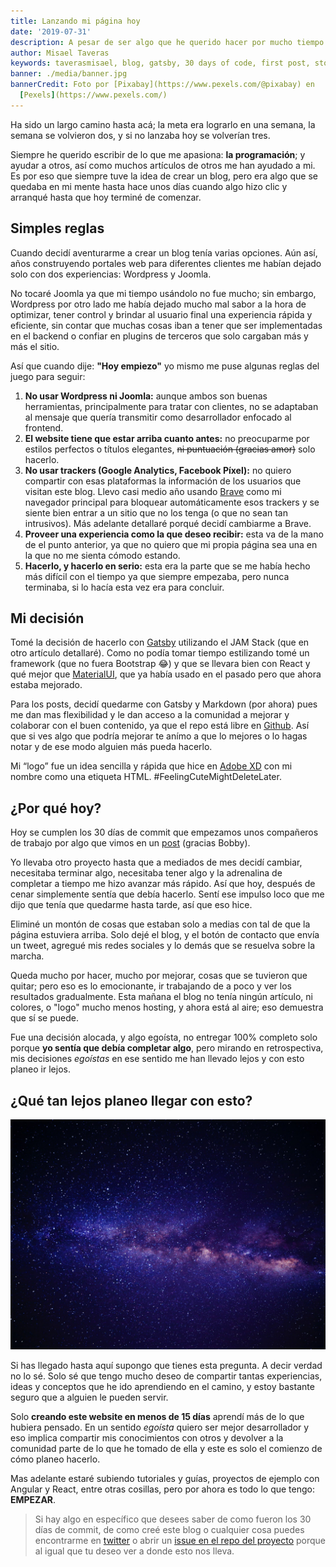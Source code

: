 ```yaml
---
title: Lanzando mi página hoy
date: '2019-07-31'
description: A pesar de ser algo que he querido hacer por mucho tiempo nunca había dado el paso completo. Aquí te cuento por qué decidí dar ese paso hoy
author: Misael Taveras
keywords: taverasmisael, blog, gatsby, 30 days of code, first post, story, React, Javascript
banner: ./media/banner.jpg
bannerCredit: Foto por [Pixabay](https://www.pexels.com/@pixabay) en
  [Pexels](https://www.pexels.com/)
---
```


Ha sido un largo camino hasta acá; la meta era lograrlo en una semana, la semana se volvieron dos, y si no lanzaba hoy se volverían tres.

Siempre he querido escribir de lo que me apasiona: **la programación**; y ayudar a otros, así como muchos artículos de otros me han ayudado a mi. Es por eso que siempre tuve la idea de crear un blog, pero era algo que se quedaba en mi mente hasta hace unos días cuando algo hizo clic y arranqué hasta que hoy terminé de comenzar.

## Simples reglas

Cuando decidí aventurarme a crear un blog tenía varias opciones. Aún así, años construyendo portales web para diferentes clientes me habían dejado solo con dos experiencias: Wordpress y Joomla.

No tocaré Joomla ya que mi tiempo usándolo no fue mucho; sin embargo, Wordpress por otro lado me había dejado mucho mal sabor a la hora de optimizar, tener control y brindar al usuario final una experiencia rápida y eficiente, sin contar que muchas cosas iban a tener que ser implementadas en el backend o confiar en plugins de terceros que solo cargaban más y más el sitio.

Así que cuando dije: **"Hoy empiezo"** yo mismo me puse algunas reglas del juego para seguir:

1. **No usar Wordpress ni Joomla:** aunque ambos son buenas herramientas, principalmente para tratar con clientes, no se adaptaban al mensaje que quería transmitir como desarrollador enfocado al frontend.
2. **El website tiene que estar arriba cuanto antes:** no preocuparme por estilos perfectos o títulos elegantes, ~~ni puntuación (gracias amor)~~ solo hacerlo.
3. **No usar trackers (Google Analytics, Facebook Píxel):** no quiero compartir con esas plataformas la información de los usuarios que visitan este blog. Llevo casi medio año usando [Brave](https://brave.com) como mi navegador principal para bloquear automáticamente esos trackers y se siente bien entrar a un sitio que no los tenga (o que no sean tan intrusivos). Más adelante detallaré porqué decidí cambiarme a Brave.
4. **Proveer una experiencia como la que deseo recibir:** esta va de la mano de el punto anterior, ya que no quiero que mi propia página sea una en la que no me sienta cómodo estando.
5. **Hacerlo, y hacerlo en serio:** esta era la parte que se me había hecho más difícil con el tiempo ya que siempre empezaba, pero nunca terminaba, si lo hacía esta vez era para concluir.

## Mi decisión

Tomé la decisión de hacerlo con [Gatsby](https://gatsbyjs.org) utilizando el JAM Stack (que en otro artículo detallaré). Como no podía tomar tiempo estilizando tomé un framework (que no fuera Bootstrap 😂) y que se llevara bien con React y qué mejor que [MaterialUI](https://material-ui.com), que ya había usado en el pasado pero que ahora estaba mejorado.

Para los posts, decidí quedarme con Gatsby y Markdown (por ahora) pues me dan mas flexibilidad y le dan acceso a la comunidad a mejorar y colaborar con el buen contenido, ya que el repo está libre en [Github](https://github.com/taverasmisael/taverasmisasel). Así que si ves algo que podría mejorar te anímo a que lo mejores o lo hagas notar y de ese modo alguien más pueda hacerlo.

Mi “logo” fue un idea sencilla y rápida que hice en [Adobe XD](https://www.adobe.com/products/xd.html) con mi nombre como una etiqueta HTML. #FeelingCuteMightDeleteLater.

## ¿Por qué hoy?

Hoy se cumplen los 30 días de commit que empezamos unos compañeros de trabajo por algo que vimos en un [post](https://dev.to/antjanus/i-m-starting-30-days-of-commits-in-july-who-d-like-to-join-me-n5o) (gracias Bobby).

Yo llevaba otro proyecto hasta que a mediados de mes decidí cambiar, necesitaba terminar algo, necesitaba tener algo y la adrenalina de completar a tiempo me hizo avanzar más rápido. Así que hoy, después de cenar simplemente sentía que debía hacerlo. Sentí ese impulso loco que me dijo que tenía que quedarme hasta tarde, así que eso hice.

Eliminé un montón de cosas que estaban solo a medias con tal de que la página estuviera arriba. Solo dejé el blog, y el botón de contacto que envía un tweet, agregué mis redes sociales y lo demás que se resuelva sobre la marcha.

Queda mucho por hacer, mucho por mejorar, cosas que se tuvieron que quitar; pero eso es lo emocionante, ir trabajando de a poco y ver los resultados gradualmente. Esta mañana el blog no tenía ningún artículo, ni colores, o "logo" mucho menos hosting, y ahora está al aire; eso demuestra que sí se puede.

Fue una decisión alocada, y algo egoísta, no entregar 100% completo solo porque **yo sentía que debía completar algo**, pero mirando en retrospectiva, mis decisiones _egoístas_ en ese sentido me han llevado lejos y con esto planeo ir lejos.

## ¿Qué tan lejos planeo llegar con esto?

![Photo by Miriam Espacio from Pexels](./media/milky-way.jpg)

Si has llegado hasta aquí supongo que tienes esta pregunta. A decir verdad no lo sé. Solo sé que tengo mucho deseo de compartir tantas experiencias, ideas y conceptos que he ido aprendiendo en el camino, y estoy bastante seguro que a alguien le pueden servir.

Solo **creando este website en menos de 15 días** aprendí más de lo que hubiera pensado. En un sentido _egoísta_ quiero ser mejor desarrollador y eso implica compartir mis conocimientos con otros y devolver a la comunidad parte de lo que he tomado de ella y este es solo el comienzo de cómo planeo hacerlo.

Mas adelante estaré subiendo tutoriales y guías, proyectos de ejemplo con Angular y React, entre otras cosillas, pero por ahora es todo lo que tengo: **EMPEZAR**.

> Si hay algo en específico que desees saber de como fueron los 30 días de commit, de como creé este blog o cualquier cosa puedes encontrarme en [twitter](https://twitter.com/taverasmisael) o abrir un [issue en el repo del proyecto](https://github.com/taverasmisael/taverasmisasel/issues) porque al igual que tu deseo ver a donde esto nos lleva.
